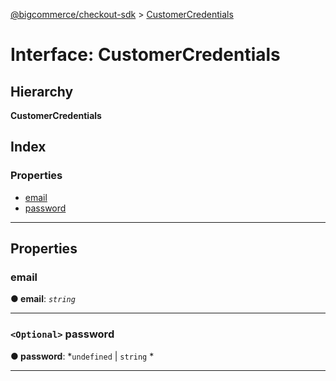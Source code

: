 [@bigcommerce/checkout-sdk](../README.md) > [CustomerCredentials](../interfaces/customercredentials.md)

# Interface: CustomerCredentials

## Hierarchy

**CustomerCredentials**

## Index

### Properties

* [email](customercredentials.md#email)
* [password](customercredentials.md#password)

---

## Properties

<a id="email"></a>

###  email

**● email**: *`string`*

___
<a id="password"></a>

### `<Optional>` password

**● password**: *`undefined` |
`string`
*

___

